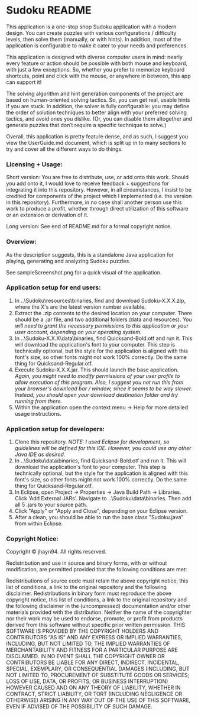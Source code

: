 # Sudoku README
This application is a one-stop shop Sudoku application with a modern design. You can create puzzles with various configurations / difficulty levels, then solve them (manually, or with hints). In addition, most of the application is configurable to make it cater to your needs and preferences. 

This application is designed with diverse computer users in mind: nearly every feature or action should be possible with both mouse and keyboard, with just a few exceptions. So, whether you prefer to memorize keyboard shortcuts, point and click with the mouse, or anywhere in between, this app can support it!

The solving algorithm and hint generation components of the project are based on human-oriented solving tactics. So, you can get real, usable hints if you are stuck. In addition, the solver is fully configurable: you may define the order of solution techniques to better align with your preferred solving tactics, and avoid ones you dislike. (Or, you can disable them altogether and generate puzzles that don’t require a specific technique to solve.)

Overall, this application is pretty feature dense, and as such, I suggest you view the UserGuide.md document, which is split up in to many sections to try and cover all the different ways to do things. 

### Licensing + Usage:

Short version:  You are free to distribute, use, or add onto this work. Should you add onto it, I would love to receive feedback + suggestions for integrating it into this repository. However, in all circumstances, I insist to be credited for components of the project which I implemented (i.e. the version in this repository). Furthermore, in no case shall another person use this work to produce a profit, whether through direct utilization of this software or an extension or derivation of it.

Long version: See end of README.md for a formal copyright notice.

### Overview:
As the description suggests, this is a standalone Java application for playing, generating and analyzing Sudoku puzzles. 

See sampleScreenshot.png for a quick visual of the application.
  
### Application setup for end users:
  1) In ..\Sudoku\resources\binaries\, find and download Sudoku-X.X.X.zip, where the X's are the latest version number available.
  2) Extract the .zip contents to the desired location on your computer. There should be a .jar file, and two additional folders (data and resources). _You will need to grant the necessary permissions to this application or your user account, depending on your operating system._
  3) In ..\Sudoku-X.X.X\data\binaries\, find Quicksand-Bold.otf and run it. This will download the application's font to your computer. This step is technically optional, but the style for the application is aligned with this font's size, so other fonts might not work 100% correctly. Do the same thing for Quicksand-Regular.otf.
  4) Execute Sudoku-X.X.X.jar. This should launch the base application. _Again, you might need to modify permissions of your user profile to allow execution of this program. Also, I suggest you not run this from your browser's download bar / window, since it seems to be way slower. Instead, you should open your download destination folder and try running from there._
  5) Within the application open the context menu -> Help for more detailed usage instructions.
  
### Application setup for developers:
  1) Clone this repository. _NOTE: I used Eclipse for development, so guidelines will be defined for this IDE. However, you could use any other Java IDE as desired._
  2) In ..\Sudoku\data\binaries\, find Quicksand-Bold.otf and run it. This will download the application's font to your computer. This step is technically optional, but the style for the application is aligned with this font's size, so other fonts might not work 100% correctly. Do the same thing for Quicksand-Regular.otf.
  3) In Eclipse, open Project -> Properties -> Java Build Path -> Libraries. Click 'Add External JARs'. Navigate to ..\Sudoku\data\binaries\. Then add all 5 .jars to your source path.
  4) Click "Apply" or "Apply and Close", depending on your Eclipse version.
  5) After a clean, you should be able to run the base class "Sudoku.java" from within Eclipse.
  
  
### Copyright Notice:
  
Copyright © jhayn94. All rights reserved.

Redistribution and use in source and binary forms, with or without modification, are permitted provided that the following conditions are met:

Redistributions of source code must retain the above copyright notice, this list of conditions, a link to the original repository and the following disclaimer.
Redistributions in binary form must reproduce the above copyright notice, this list of conditions, a link to the original repository and the following disclaimer in the (uncompressed) documentation and/or other materials provided with the distribution.
Neither the name of the copyrighter nor their work may be used to endorse, promote, or profit from products derived from this software without specific prior written permission.
THIS SOFTWARE IS PROVIDED BY THE COPYRIGHT HOLDERS AND CONTRIBUTORS “AS IS” AND ANY EXPRESS OR IMPLIED WARRANTIES, INCLUDING, BUT NOT LIMITED TO, THE IMPLIED WARRANTIES OF MERCHANTABILITY AND FITNESS FOR A PARTICULAR PURPOSE ARE DISCLAIMED. IN NO EVENT SHALL THE COPYRIGHT OWNER OR CONTRIBUTORS BE LIABLE FOR ANY DIRECT, INDIRECT, INCIDENTAL, SPECIAL, EXEMPLARY, OR CONSEQUENTIAL DAMAGES (INCLUDING, BUT NOT LIMITED TO, PROCUREMENT OF SUBSTITUTE GOODS OR SERVICES; LOSS OF USE, DATA, OR PROFITS; OR BUSINESS INTERRUPTION) HOWEVER CAUSED AND ON ANY THEORY OF LIABILITY, WHETHER IN CONTRACT, STRICT LIABILITY, OR TORT (INCLUDING NEGLIGENCE OR OTHERWISE) ARISING IN ANY WAY OUT OF THE USE OF THIS SOFTWARE, EVEN IF ADVISED OF THE POSSIBILITY OF SUCH DAMAGE.
  
  
  
